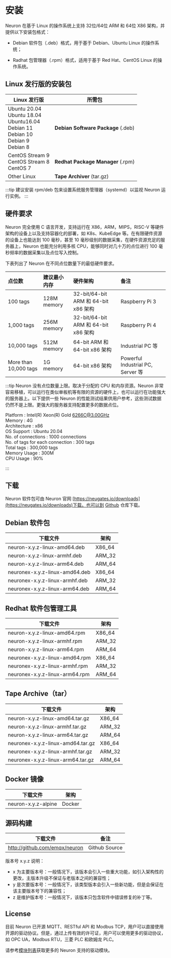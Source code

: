 # 安装

Neuron 在基于 Linux 的操作系统上支持 32位/64位 ARM 和 64位 X86 架构，并提供以下安装包格式：

* Debian 软件包（.deb）格式，用于基于 Debian、Ubuntu Linux 的操作系统；

* Radhat 包管理器（.rpm）格式，适用于基于 Red Hat、CentOS Linux 的操作系统。

## Linux 发行版的安装包

| Linux 发行版                                    | 所需包        |
| ------------------------------------------------------------ | ------------------ |
| Ubuntu 20.04 </br>Ubuntu 18.04 </br>Ubuntu16.04</br>Debian 11</br>Debian 10</br>Debian 9</br>Debian 8               | **Debian Software Package** (.deb)         |
| CentOS Stream 9</br>CentOS Stream 8</br>CentOS 7    | **Redhat Package Manager** (.rpm)         |
| Other Linux | **Tape Archiver** (tar.gz) |

:::tip
建议安装 rpm/deb 包来设置系统服务管理器（systemd）以监视 Neuron 运行实例。
:::

## 硬件要求

Neuron 完全使用 C 语言开发，支持运行在 X86，ARM，MIPS，RISC-V 等硬件架构的设备上以及支持容器化的部署，如 K8s、KubeEdge 等。在有限硬件资源的设备上也能达到 100 毫秒，甚至 10 毫秒级别的数据采集，在硬件资源充足的服务器上，Neuron 也能充分利用多核 CPU，能够同时对几十万的点位进行 100 毫秒频率的数据采集以及点位写入控制。

下表列出了 Neuron 在不同点位数量下的最低硬件要求。

| 点位数                 | 建议最小内存   | 硬件架构                              | 备注          |
| :-------------------- | :----------- | :---------------------------------- | :----------------------------------- |
| 100 tags               | 128M memory | 32-bit/64-bit ARM 和 64-bit x86 架构 | Raspberry Pi 3 |
| 1,000 tags             | 256M memory | 32-bit/64-bit ARM 和 64-bit x86 架构  | Raspberry Pi 4 |
| 10,000 tags            | 512M memory | 64-bit ARM 和 64-bit x86 架构         | Industrial PC 等 |
| More than 10,000 tags  | 1G memory   | 64-bit x86 架构                       | Powerful Industrial PC, Server 等 |

:::tip
Neuron 没有点位数量上限。取决于分配的 CPU 和内存资源。Neuron 非常容易移植，可以运行在类似单板机等有限的资源的硬件上，也可以运行在功能强大的服务器上。以下提供一些 Neuron 的性能测试结果供用户参考，这些测试数据仍然不是上限。更强大的服务器支持配置更多的数据点位。

Platform                         : Intel(R) Xeon(R) Gold 6266C@3.00GHz</br>
Memory                           : 4G</br>
Architecture                     : x86</br>
OS Support                       : Ubuntu 20.04</br>
No. of connections               : 1000 connections</br>
No. of tags for each connection  : 300 tags</br>
Total tags                       : 300,000 tags</br>
Memory Usage                     : 300M</br>
CPU Usage                        : 90%</br>

:::

## 下载

Neuron 软件包可由 Neuron 官网 [https://neugates.io/downloads](https://neugates.io/downloads)下载。也可以到 [Github](https://github.com/emqx/neuron/releases) 仓库下载。

## Debian 软件包

| 下载文件                     | 架构   |
| ---------------------------- | ------ |
| neuron-x.y.z-linux-amd64.deb | X86_64 |
| neuron-x.y.z-linux-armhf.deb | ARM_32 |
| neuron-x.y.z-linux-arm64.deb | ARM_64 |
| neuronex-x.y.z-linux-amd64.deb | X86_64 |
| neuronex-x.y.z-linux-armhf.deb | ARM_32 |
| neuronex-x.y.z-linux-arm64.deb | ARM_64 |


## Redhat 软件包管理工具

| 下载文件                     | 架构   |
| ---------------------------- | ------ |
| neuron-x.y.z-linux-amd64.rpm | X86_64 |
| neuron-x.y.z-linux-armhf.rpm | ARM_32 |
| neuron-x.y.z-linux-arm64.rpm | ARM_64 |
| neuronex-x.y.z-linux-amd64.rpm | X86_64 |
| neuronex-x.y.z-linux-armhf.rpm | ARM_32 |
| neuronex-x.y.z-linux-arm64.rpm | ARM_64 |


## Tape Archive（tar）

| 下载文件                        | 架构   |
| ------------------------------- | ------ |
| neuron-x.y.z-linux-amd64.tar.gz | X86_64 |
| neuron-x.y.z-linux-armhf.tar.gz | ARM_32 |
| neuron-x.y.z-linux-arm64.tar.gz | ARM_64 |
| neuronex-x.y.z-linux-amd64.tar.gz | X86_64 |
| neuronex-x.y.z-linux-armhf.tar.gz | ARM_32 |
| neuronex-x.y.z-linux-arm64.tar.gz | ARM_64 |


## Docker 镜像

| 下载文件            | 架构   |
| ------------------- | ------ |
| neuron-x.y.z-alpine | Docker |


## 源码构建

| 下载文件                      | 备注          |
| ----------------------------- | ------------- |
| http://github.com/emqx/neuron | Github Source |

版本号 x.y.z 说明：

* x 为主要版本号：一般情况下，该版本会引入一些重大功能，如引入架构性的更改，主版本升级不保证与老版本之间的兼容性；
* y 是次要版本号：一般情况下，该类型版本会引入一些新功能，但是会保证在该主要版本号下的兼容性；
* z 是维护版本号：一般情况下，该版本只包含软件中错误修复的补丁等。


## License

目前 Neuron 已开源 MQTT、RESTful API 和 Modbus TCP，用户可以直接使用开源的驱动协议。但是，通过上传有效的许可证，用户可以使用更多的驱动协议，如 OPC UA，Modbus RTU，三菱 PLC 和欧姆龙 PLC。


请参考[模块列表](../introduction/plugin-list/plugin-list.md)获取更多的 Neuron 支持的驱动模块。

